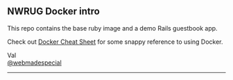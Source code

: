 NWRUG Docker intro
--
This repo contains the base ruby image and a demo Rails guestbook app.

Check out [Docker Cheat Sheet](https://github.com/wsargent/docker-cheat-sheet) for some snappy
reference to using Docker.

Val  
[@webmadespecial](https://twitter.com/webmadespecial)

---
